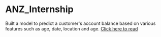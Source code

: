 # ANZ_Internship
Built a model to predict a customer's account balance based on various features such as age, date, location and age.
[Click here to read](https://nbviewer.jupyter.org/github/neahyo/ANZ_Internship/blob/main/ANZ_task2.ipynb)
